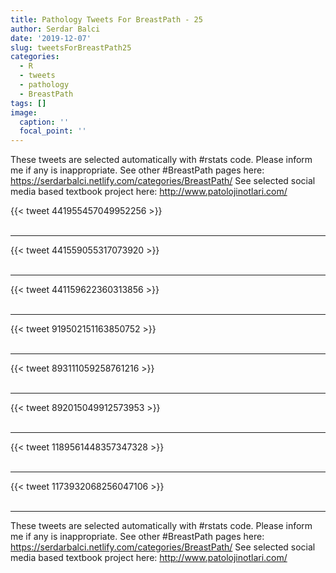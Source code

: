```yaml
---
title: Pathology Tweets For BreastPath - 25
author: Serdar Balci
date: '2019-12-07'
slug: tweetsForBreastPath25
categories:
  - R
  - tweets
  - pathology
  - BreastPath
tags: []
image:
  caption: ''
  focal_point: ''
---
```



These tweets are selected automatically with #rstats code. Please inform me if any is inappropriate.
See other #BreastPath pages here: https://serdarbalci.netlify.com/categories/BreastPath/ 
See selected social media based textbook project here: http://www.patolojinotlari.com/

{{< tweet 441955457049952256 >}}
<br>
<br>
<hr>
{{< tweet 441559055317073920 >}}
<br>
<br>
<hr>
{{< tweet 441159622360313856 >}}
<br>
<br>
<hr>
{{< tweet 919502151163850752 >}}
<br>
<br>
<hr>
{{< tweet 893111059258761216 >}}
<br>
<br>
<hr>
{{< tweet 892015049912573953 >}}
<br>
<br>
<hr>
{{< tweet 1189561448357347328 >}}
<br>
<br>
<hr>
{{< tweet 1173932068256047106 >}}
<br>
<br>
<hr>


These tweets are selected automatically with #rstats code. Please inform me if any is inappropriate.
See other #BreastPath pages here: https://serdarbalci.netlify.com/categories/BreastPath/ 
See selected social media based textbook project here: http://www.patolojinotlari.com/
